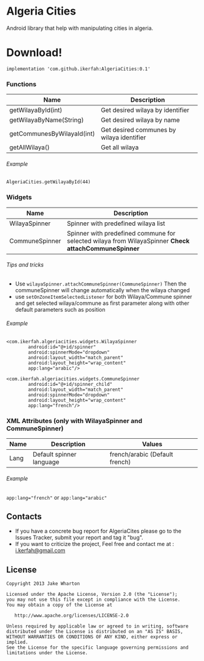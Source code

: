 # Algeria Cities


Android library that help with manipulating cities in algeria.


# Download!

```
implementation 'com.github.ikerfah:AlgeriaCities:0.1'
```
### Functions

| Name | Description |
| ------ | ------ |
| getWilayaById(int) | Get desired wilaya by identifier |
| getWilayaByName(String) | Get desired wilaya by name |
| getCommunesByWilayaId(int) | Get desired communes by wilaya identifier |
| getAllWilaya() | Get all wilaya |

###### Example
```AlgeriaCities.getWilayaById(44)```

### Widgets

| Name | Description |
| ------ | ------ |
| WilayaSpinner | Spinner with predefined wilaya list |
| CommuneSpinner | Spinner with predefined commune for selected wilaya from WilayaSpinner **Check attachCommuneSpinner** |

###### Tips and tricks 
* Use ```wilayaSpinner.attachCommuneSpinner(CommuneSpinner)```
Then the communeSpinner will change automatically when the wilaya changed
* use ```setOnZoneItemSelectedListener``` for both Wilaya/Commune spinner and get selected wilaya/commune as first parameter along with other default parameters such as position
###### Example

```
<com.ikerfah.algeriacities.widgets.WilayaSpinner
        android:id="@+id/spinner"
        android:spinnerMode="dropdown"
        android:layout_width="match_parent"
        android:layout_height="wrap_content"
        app:lang="arabic"/>

<com.ikerfah.algeriacities.widgets.CommuneSpinner
        android:id="@+id/spinner_child"
        android:layout_width="match_parent"
        android:spinnerMode="dropdown"
        android:layout_height="wrap_content"
        app:lang="french"/>
```

### XML Attributes (only with WilayaSpinner and CommuneSpinner)

| Name | Description | Values |
| ------ | ------ | ------ |
| Lang | Default spinner language | french/arabic (Default french) |
 
 ###### Example
```app:lang="french"```
or
```app:lang="arabic"```

## Contacts
* If you have a concrete bug report for AlgeriaCites please go to the Issues Tracker, submit your report and tag it "bug".
* If you want to criticize the project, Feel free and contact me at : i.kerfah@gmail.com




License
----

    Copyright 2013 Jake Wharton

    Licensed under the Apache License, Version 2.0 (the "License");
    you may not use this file except in compliance with the License.
    You may obtain a copy of the License at

       http://www.apache.org/licenses/LICENSE-2.0

    Unless required by applicable law or agreed to in writing, software
    distributed under the License is distributed on an "AS IS" BASIS,
    WITHOUT WARRANTIES OR CONDITIONS OF ANY KIND, either express or implied.
    See the License for the specific language governing permissions and
    limitations under the License.



